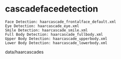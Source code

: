 # cascadefacedetection


    Face Detection: haarcascade_frontalface_default.xml
    Eye Detection: haarcascade_eye.xml
    Smile Detection: haarcascade_smile.xml
    Full Body Detection: haarcascade_fullbody.xml
    Upper Body Detection: haarcascade_upperbody.xml
    Lower Body Detection: haarcascade_lowerbody.xml

data/haarcascades

